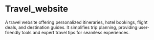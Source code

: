 # Travel_website
A travel website offering personalized itineraries, hotel bookings, flight deals, and destination guides. It simplifies trip planning, providing user-friendly tools and expert travel tips for seamless experiences.
